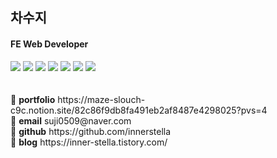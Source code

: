 ## 차수지

#### FE Web Developer

<div>
  <img src="https://img.shields.io/badge/html5-E34F26?style=for-the-badge&logo=html5&logoColor=white"> 
  <img src="https://img.shields.io/badge/css-1572B6?style=for-the-badge&logo=css3&logoColor=white"> 
  <img src="https://img.shields.io/badge/javascript-F7DF1E?style=for-the-badge&logo=javascript&logoColor=black"> 
  <img src="https://img.shields.io/badge/react-61DAFB?style=for-the-badge&logo=react&logoColor=black"> 
  <img src="https://img.shields.io/badge/typescript-3178C6?style=for-the-badge&logo=typescript&logoColor=black">
  <img src="https://img.shields.io/badge/firebase-FFCA28?style=for-the-badge&logo=firebase&logoColor=white">
  <img src="https://img.shields.io/badge/git-F05032?style=for-the-badge&logo=git&logoColor=white">
</div>
<br/>
<br/>
🍒 <strong>portfolio</strong> https://maze-slouch-c9c.notion.site/82c86f9db8fa491eb2af8487e4298025?pvs=4 <br/>
🍒 <strong>email</strong> suji0509@naver.com <br/>
🍒 <strong>github</strong> https://github.com/innerstella <br/>
🍒 <strong>blog</strong> https://inner-stella.tistory.com/ 
